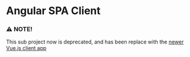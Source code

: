 # Angular SPA Client

### :warning: NOTE!
This sub project now is deprecated, and has been replace with the [newer Vue.js client app](../vue)
